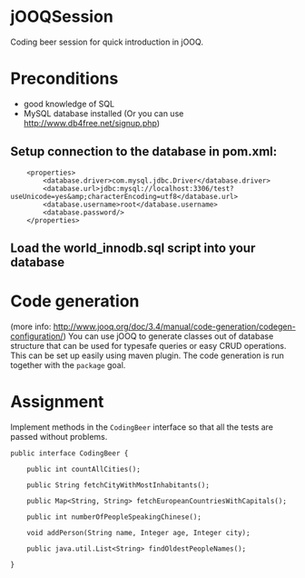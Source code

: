 jOOQSession
===========

Coding beer session for quick introduction in jOOQ.

# Preconditions
- good knowledge of SQL
- MySQL database installed (Or you can use http://www.db4free.net/signup.php)

## Setup connection to the database in pom.xml:

```
    <properties>
        <database.driver>com.mysql.jdbc.Driver</database.driver>
        <database.url>jdbc:mysql://localhost:3306/test?useUnicode=yes&amp;characterEncoding=utf8</database.url>
        <database.username>root</database.username>
        <database.password/>
    </properties>
```

## Load the world_innodb.sql script into your database

# Code generation
(more info: http://www.jooq.org/doc/3.4/manual/code-generation/codegen-configuration/)
You can use jOOQ to generate classes out of database structure that can be used for typesafe queries or easy CRUD operations.
This can be set up easily using maven plugin. The code generation is run together with the `package` goal.

# Assignment
Implement methods in the `CodingBeer` interface so that all the tests are passed without problems.

```
public interface CodingBeer {

    public int countAllCities();

    public String fetchCityWithMostInhabitants();

    public Map<String, String> fetchEuropeanCountriesWithCapitals();

    public int numberOfPeopleSpeakingChinese();

    void addPerson(String name, Integer age, Integer city);

    public java.util.List<String> findOldestPeopleNames();

}
```
